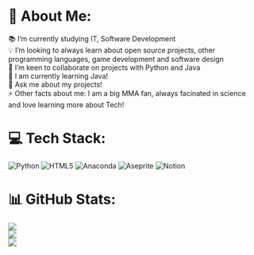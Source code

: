 # 💫 About Me:
📚 I’m currently studying IT, Software Development<br>💡 I’m looking to always learn about open source projects, other programming languages, game development and software design<br>🤝 I’m keen to collaborate on projects with Python and Java <br>🌱 I am currently learning Java! <br>💬 Ask me about my projects!<br>⚡ Other facts about me: I am a big MMA fan, always facinated in science and love learning more about Tech!


# 💻 Tech Stack:
![Python](https://img.shields.io/badge/python-3670A0?style=for-the-badge&logo=python&logoColor=ffdd54) ![HTML5](https://img.shields.io/badge/html5-%23E34F26.svg?style=for-the-badge&logo=html5&logoColor=white) ![Anaconda](https://img.shields.io/badge/Anaconda-%2344A833.svg?style=for-the-badge&logo=anaconda&logoColor=white) ![Aseprite](https://img.shields.io/badge/Aseprite-FFFFFF?style=for-the-badge&logo=Aseprite&logoColor=#7D929E) ![Notion](https://img.shields.io/badge/Notion-%23000000.svg?style=for-the-badge&logo=notion&logoColor=white)
# 📊 GitHub Stats:
![](https://github-readme-stats.vercel.app/api?username=eyadhajj&theme=dark&hide_border=false&include_all_commits=false&count_private=false)<br/>
![](https://github-readme-streak-stats.herokuapp.com/?user=eyadhajj&theme=dark&hide_border=false)<br/>
![](https://github-readme-stats.vercel.app/api/top-langs/?username=eyadhajj&theme=dark&hide_border=false&include_all_commits=false&count_private=false&layout=compact)

<!-- Proudly created with GPRM ( https://gprm.itsvg.in ) -->
